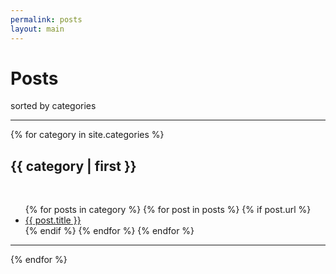 ```yaml
---
permalink: posts
layout: main
---
```


<h1>Posts</h1>
<p>sorted by categories</p>
<hr/>

{% for category in site.categories %}
<div class="row">
  <div class="col-md-4">
    <a href="#{{ category | first }}"></a><h2>{{ category | first }}</h2>
  </div>
  <div class="col-md-8">
    <br/>
    <ul>
    {% for posts in category %}
      {% for post in posts %}
        {% if post.url %}
        <li><a href="{{ post.url }}">{{ post.title }}</a></li>
        {% endif %}
      {% endfor %}
    {% endfor %}
    </ul>
  </div>
</div>
<hr/>
{% endfor %} 
